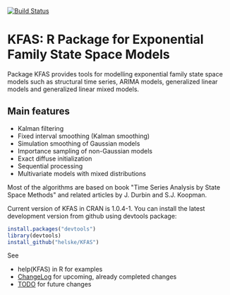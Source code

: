 [![Build Status](https://travis-ci.org/helske/KFAS.png?branch=master)](https://travis-ci.org/helske/KFAS)

KFAS: R Package for Exponential Family State Space Models
==========================================================================

Package KFAS provides tools for modelling exponential family state space models such as
structural time series, ARIMA models, generalized linear models and generalized linear mixed models.

Main features
--------------------------------------------------------------------------

- Kalman filtering
- Fixed interval smoothing (Kalman smoothing)
- Simulation smoothing of Gaussian models
- Importance sampling of non-Gaussian models
- Exact diffuse initialization
- Sequential processing
- Multivariate models with mixed distributions

Most of the algorithms are based on book "Time Series Analysis by State Space Methods" and related articles by J. Durbin and S.J. Koopman.

Current version of KFAS in CRAN is 1.0.4-1. You can install the latest development version from github using devtools package:

```R
install.packages("devtools")
library(devtools)
install_github("helske/KFAS")
```

See
* help(KFAS) in R for examples
* [ChangeLog](https://github.com/helske/KFAS/blob/master/ChangeLog) for upcoming, already completed changes
* [TODO](https://github.com/helske/KFAS/blob/master/TODO) for future changes
